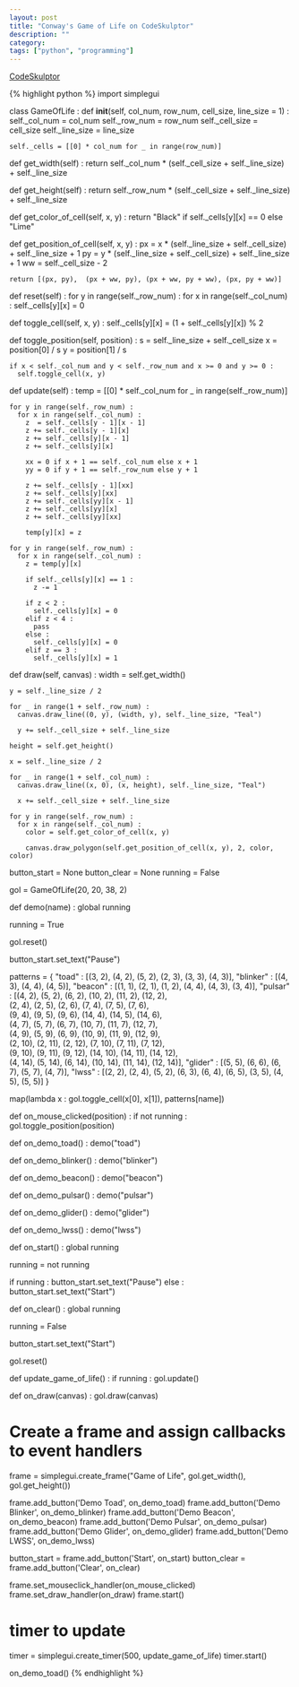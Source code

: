 ```yaml
---
layout: post
title: "Conway's Game of Life on CodeSkulptor"
description: ""
category:
tags: ["python", "programming"]
---
```


[CodeSkulptor](http://www.codeskulptor.org/#user38_iF5tSbexuT1XG1M_5.py)

{% highlight python %}
import simplegui


class GameOfLife :
  def __init__(self, col_num, row_num, cell_size, line_size = 1) :
    self._col_num = col_num
    self._row_num = row_num
    self._cell_size = cell_size
    self._line_size = line_size

    self._cells = [[0] * col_num for _ in range(row_num)]

  def get_width(self) :
    return self._col_num * (self._cell_size + self._line_size) + self._line_size

  def get_height(self) :
    return self._row_num * (self._cell_size + self._line_size) + self._line_size

  def get_color_of_cell(self, x, y) :
    return "Black" if self._cells[y][x] == 0 else "Lime"

  def get_position_of_cell(self, x, y) :
    px = x * (self._line_size + self._cell_size) + self._line_size + 1
    py = y * (self._line_size + self._cell_size) + self._line_size + 1
    ww = self._cell_size - 2

    return [(px, py),  (px + ww, py), (px + ww, py + ww), (px, py + ww)]

  def reset(self) :
    for y in range(self._row_num) :
      for x in range(self._col_num) :
        self._cells[y][x] = 0

  def toggle_cell(self, x, y) :
    self._cells[y][x] = (1 + self._cells[y][x]) % 2

  def toggle_position(self, position) :
    s = self._line_size + self._cell_size
    x = position[0] / s
    y = position[1] / s

    if x < self._col_num and y < self._row_num and x >= 0 and y >= 0 :
      self.toggle_cell(x, y)

  def update(self) :
    temp = [[0] * self._col_num for _ in range(self._row_num)]

    for y in range(self._row_num) :
      for x in range(self._col_num) :
        z  = self._cells[y - 1][x - 1]
        z += self._cells[y - 1][x]
        z += self._cells[y][x - 1]
        z += self._cells[y][x]

        xx = 0 if x + 1 == self._col_num else x + 1
        yy = 0 if y + 1 == self._row_num else y + 1

        z += self._cells[y - 1][xx]
        z += self._cells[y][xx]
        z += self._cells[yy][x - 1]
        z += self._cells[yy][x]
        z += self._cells[yy][xx]

        temp[y][x] = z

    for y in range(self._row_num) :
      for x in range(self._col_num) :
        z = temp[y][x]

        if self._cells[y][x] == 1 :
          z -= 1

        if z < 2 :
          self._cells[y][x] = 0
        elif z < 4 :
          pass
        else :
          self._cells[y][x] = 0
        elif z == 3 :
          self._cells[y][x] = 1

  def draw(self, canvas) :
    width = self.get_width()

    y = self._line_size / 2

    for _ in range(1 + self._row_num) :
      canvas.draw_line((0, y), (width, y), self._line_size, "Teal")

      y += self._cell_size + self._line_size

    height = self.get_height()

    x = self._line_size / 2

    for _ in range(1 + self._col_num) :
      canvas.draw_line((x, 0), (x, height), self._line_size, "Teal")

      x += self._cell_size + self._line_size

    for y in range(self._row_num) :
      for x in range(self._col_num) :
        color = self.get_color_of_cell(x, y)

        canvas.draw_polygon(self.get_position_of_cell(x, y), 2, color, color)

button_start = None
button_clear = None
running = False

gol = GameOfLife(20, 20, 38, 2)

def demo(name) :
  global running

  running = True

  gol.reset()

  button_start.set_text("Pause")

  patterns = {
    "toad" : [(3, 2), (4, 2), (5, 2), (2, 3), (3, 3), (4, 3)],
    "blinker" : [(4, 3), (4, 4), (4, 5)],
    "beacon" : [(1, 1), (2, 1), (1, 2), (4, 4), (4, 3), (3, 4)],
    "pulsar" : [(4, 2), (5, 2), (6, 2), (10, 2), (11, 2), (12, 2), \
    (2, 4), (2, 5), (2, 6), (7, 4), (7, 5), (7, 6), \
    (9, 4), (9, 5), (9, 6), (14, 4), (14, 5), (14, 6), \
    (4, 7), (5, 7), (6, 7), (10, 7), (11, 7), (12, 7), \
    (4, 9), (5, 9), (6, 9), (10, 9), (11, 9), (12, 9), \
    (2, 10), (2, 11), (2, 12), (7, 10), (7, 11), (7, 12), \
    (9, 10), (9, 11), (9, 12), (14, 10), (14, 11), (14, 12), \
    (4, 14), (5, 14), (6, 14), (10, 14), (11, 14), (12, 14)],
    "glider" : [(5, 5), (6, 6), (6, 7), (5, 7), (4, 7)],
    "lwss" : [(2, 2), (2, 4), (5, 2), (6, 3), (6, 4), (6, 5), (3, 5), (4, 5), (5, 5)]
  }

  map(lambda x : gol.toggle_cell(x[0], x[1]), patterns[name])

def on_mouse_clicked(position) :
  if not running :
    gol.toggle_position(position)

def on_demo_toad() :
  demo("toad")

def on_demo_blinker() :
  demo("blinker")

def on_demo_beacon() :
  demo("beacon")

def on_demo_pulsar() :
  demo("pulsar")

def on_demo_glider() :
  demo("glider")

def on_demo_lwss() :
  demo("lwss")

def on_start() :
  global running

  running = not running

  if running :
    button_start.set_text("Pause")
  else :
    button_start.set_text("Start")

def on_clear() :
  global running

  running = False

  button_start.set_text("Start")

  gol.reset()

def update_game_of_life() :
  if running :
    gol.update()

def on_draw(canvas) :
  gol.draw(canvas)

# Create a frame and assign callbacks to event handlers
frame = simplegui.create_frame("Game of Life", gol.get_width(), gol.get_height())

frame.add_button('Demo Toad', on_demo_toad)
frame.add_button('Demo Blinker', on_demo_blinker)
frame.add_button('Demo Beacon', on_demo_beacon)
frame.add_button('Demo Pulsar', on_demo_pulsar)
frame.add_button('Demo Glider', on_demo_glider)
frame.add_button('Demo LWSS', on_demo_lwss)

button_start = frame.add_button('Start', on_start)
button_clear = frame.add_button('Clear', on_clear)

frame.set_mouseclick_handler(on_mouse_clicked)
frame.set_draw_handler(on_draw)
frame.start()

# timer to update
timer = simplegui.create_timer(500, update_game_of_life)
timer.start()

on_demo_toad()
{% endhighlight %}
